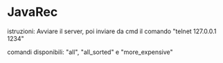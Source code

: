 # JavaRec
istruzioni:
Avviare il server, poi inviare da cmd il comando "telnet 127.0.0.1 1234"

comandi disponibili:
"all", "all_sorted" e "more_expensive"
